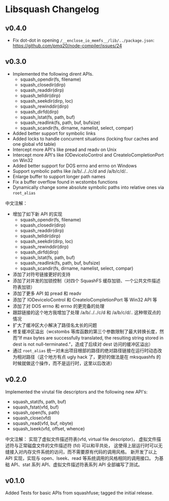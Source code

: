 # Libsquash Changelog

## v0.4.0

- Fix dot-dot in opening `/__enclose_io_memfs__/lib/../package.json`: https://github.com/pmq20/node-compiler/issues/24

## v0.3.0

- Implemented the following dirent APIs.
  - squash_opendir(fs, filename)
  - squash_closedir(dirp)
  - squash_readdir(dirp)
  - squash_telldir(dirp)
  - squash_seekdir(dirp, loc)
  - squash_rewinddir(dirp)
  - squash_dirfd(dirp)
  - squash_lstat(fs, path, buf)
  - squash_readlink(fs, path, buf, bufsize)
  - squash_scandir(fs, dirname, namelist, select, compar)
- Added better support for symbolic links
- Added locks to handle concurrent situations (locking four caches and one global vfd table)
- Intercept more API's like pread and readv on Unix
- Intercept more API's like IODeviceIoControl and CreateIoCompletionPort on Win32
- Added better support for DOS errno and errno on Windows
- Support symbolic paths like /a/b/../../c/d and /a/b/c/d/..
- Enlarge buffer to support longer path names
- Fix a buffer overflow found in wcstombs functions
- Dynamically change some absolute symbolic paths into relative ones via `root_alias`

中文注解：
- 增加了如下新 API 的实现
  - squash_opendir(fs, filename)
  - squash_closedir(dirp)
  - squash_readdir(dirp)
  - squash_telldir(dirp)
  - squash_seekdir(dirp, loc)
  - squash_rewinddir(dirp)
  - squash_dirfd(dirp)
  - squash_lstat(fs, path, buf)
  - squash_readlink(fs, path, buf, bufsize)
  - squash_scandir(fs, dirname, namelist, select, compar)
- 添加了对符号链接更好的支持
- 添加了对并发的加锁控制（对四个 SquashFS 缓存加锁、一个公共文件描述符表加锁）
- 添加了更多 API 如 pread 和 readv
- 添加了 IODeviceIoControl 和 CreateIoCompletionPort 等 Win32 API 等
- 添加了对 DOS errno 和 errno 的更完备的处理
- 跟踪链接的这个地方我增加了处理 /a/b/../../c/d 和 /a/b/c/d/.. 这种带双点的情况
- 扩大了缓冲区大小解决了路径名太长的问题
- 修复缓冲区溢出（wcstombs 等库函数的第三个参数限制了最大转换长度，然而“If max bytes are successfully translated, the resulting string stored in dest is not null-terminated.”，造成了后续对 dest 访问的缓冲区溢出）
- 通过 `root_alias` 统一对未出项目根部的路径的绝对路径链接在运行时动态改为相对路径（这个地方有点 ugly hack 了，更好的做法是在 mksquashfs 的时候就做这个操作，而不是运行时，这里以后改进）

## v0.2.0

Implemented the virutal file descriptors and the following new API's:

- squash_stat(fs, path, buf)
- squash_fstat(vfd, buf)
- squash_open(fs, path)
- squash_close(vfd)
- squash_read(vfd, buf, nbyte)
- squash_lseek(vfd, offset, whence)

中文注解：
实现了虚拟文件描述符表(vfd, virtual file descriptor)，
虚拟文件描述符与正常磁盘文件的文件描述符 (fd) 可以和平共处，
这使得上层运行时可以无缝接入对内存文件系统的访问，而不需要原有代码的调用风格。
新开发了以上 API 实现，实现与 open、lseek、read 等系统调用的风格相同的调用接口。
为基础 API、stat 系列 API、虚拟文件描述符表系列 API 全部编写了测试。

## v0.1.0

Added Tests for basic APIs from squashfuse; tagged the initial release.
